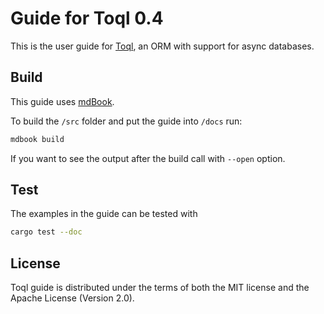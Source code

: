 # Guide for Toql 0.4

This is the user guide for [Toql](https://docs.rs/toql/0.3/toql/), an ORM with support for async databases.

## Build

This guide uses [mdBook](https://github.com/rust-lang/mdBook).

To build the `/src` folder and put the guide into `/docs` run:

```bash
mdbook build
```

If you want to see the output after the build call with `--open` option.

## Test

The examples in the guide can be tested with

```bash
cargo test --doc
```


## License
Toql guide is distributed under the terms of both the MIT license and the
Apache License (Version 2.0).